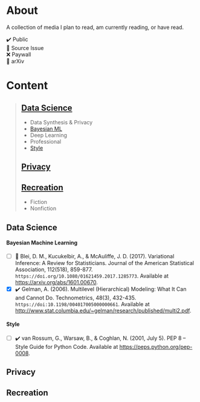 # About

A collection of media I plan to read, am currently reading, or have read.  

:heavy_check_mark: Public  
:large_orange_diamond: Source Issue  
:x: Paywall  
:new_moon_with_face: arXiv

# Content

>## [Data Science](#data-science)
>
>+ Data Synthesis & Privacy
>+ [Bayesian ML](#bayesian-machine-learning)
>+ Deep Learning
>+ Professional
>+ [Style](#style)
>
>## [Privacy](#privacy)
>
>## [Recreation](#recreation)
>
>+ Fiction
>+ Nonfiction
>
## Data Science

#### Bayesian Machine Learning

+ [ ] :new_moon_with_face: Blei, D. M., Kucukelbir, A., & McAuliffe, J. D. (2017). Variational Inference: A Review for Statisticians. Journal of the American Statistical Association, 112(518), 859-877. `https://doi.org/10.1080/01621459.2017.1285773`. Available at <https://arxiv.org/abs/1601.00670>.  
+ [x] :heavy_check_mark: Gelman, A. (2006). Multilevel (Hierarchical) Modeling: What It Can and Cannot Do. Technometrics, 48(3), 432-435. `https://doi:10.1198/004017005000000661`. Available at <http://www.stat.columbia.edu/~gelman/research/published/multi2.pdf>.

#### Style

+ [ ] :heavy_check_mark: van Rossum, G., Warsaw, B., & Coghlan, N. (2001, July 5). PEP 8 – Style Guide for Python Code. Available at <https://peps.python.org/pep-0008>.

## Privacy

## Recreation
